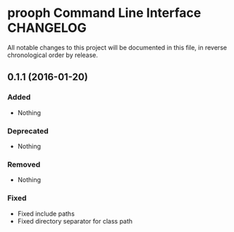 # prooph Command Line Interface CHANGELOG

All notable changes to this project will be documented in this file, in reverse chronological order by release.

## 0.1.1 (2016-01-20)

### Added

* Nothing

### Deprecated

* Nothing

### Removed

* Nothing

### Fixed

* Fixed include paths
* Fixed directory separator for class path
